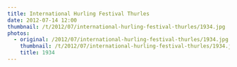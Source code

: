 ```yaml
---
title: International Hurling Festival Thurles
date: 2012-07-14 12:00
thumbnail: /t/2012/07/international-hurling-festival-thurles/1934.jpg
photos:
  - original: /2012/07/international-hurling-festival-thurles/1934.jpg
    thumbnail: /t/2012/07/international-hurling-festival-thurles/1934.jpg
    title: 1934
---
```

